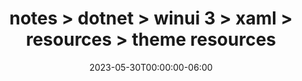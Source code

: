 ---
title: "notes > dotnet > winui 3 > xaml > resources > theme resources"
date: "2023-05-30T00:00:00-06:00"
draft: true
---